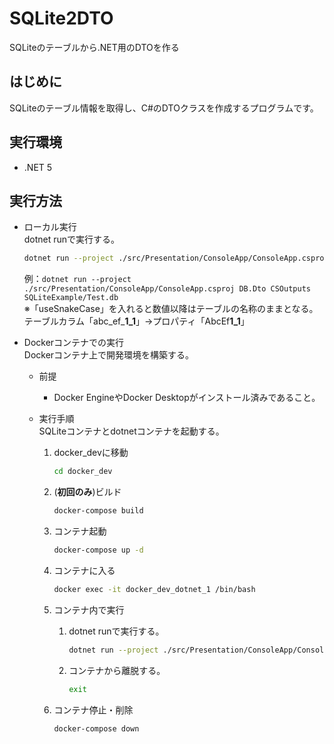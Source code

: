 # SQLite2DTO
SQLiteのテーブルから.NET用のDTOを作る

## はじめに
SQLiteのテーブル情報を取得し、C#のDTOクラスを作成するプログラムです。

## 実行環境
* .NET 5  

## 実行方法
* ローカル実行  
    dotnet runで実行する。  
    ```sh
    dotnet run --project ./src/Presentation/ConsoleApp/ConsoleApp.csproj [NameSpace] [ファイル出力先] [SQliteファイルパス] ['useSnakeCase']
    ```  
    例：```dotnet run --project ./src/Presentation/ConsoleApp/ConsoleApp.csproj DB.Dto CSOutputs SQLiteExample/Test.db```  
    ※「useSnakeCase」を入れると数値以降はテーブルの名称のままとなる。  
    テーブルカラム「abc_ef_**1_1**」→プロパティ「AbcEf**1_1**」

* Dockerコンテナでの実行  
    Dockerコンテナ上で開発環境を構築する。  
   * 前提  
     * Docker EngineやDocker Desktopがインストール済みであること。

   * 実行手順  
     SQLiteコンテナとdotnetコンテナを起動する。
      1. docker_devに移動  
          ```sh
          cd docker_dev
          ```

      1. (**初回のみ**)ビルド  
          ```sh
          docker-compose build
          ```

      1. コンテナ起動  
          ```sh
          docker-compose up -d
          ```

      1. コンテナに入る  
          ```sh
          docker exec -it docker_dev_dotnet_1 /bin/bash
          ```

      1. コンテナ内で実行 
          1. dotnet runで実行する。
              ```sh
              dotnet run --project ./src/Presentation/ConsoleApp/ConsoleApp.csproj DB.Dto CSOutputs SQLiteExample/Test.db 
              ```

          1. コンテナから離脱する。
              ```sh
              exit
              ```

      1. コンテナ停止・削除  
          ```sh
          docker-compose down
          ```
